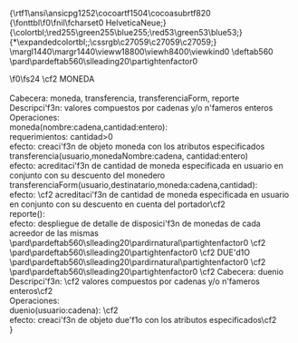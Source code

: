 {\rtf1\ansi\ansicpg1252\cocoartf1504\cocoasubrtf820
{\fonttbl\f0\fnil\fcharset0 HelveticaNeue;}
{\colortbl;\red255\green255\blue255;\red53\green53\blue53;}
{\*\expandedcolortbl;;\cssrgb\c27059\c27059\c27059;}
\margl1440\margr1440\vieww18800\viewh8400\viewkind0
\deftab560
\pard\pardeftab560\slleading20\partightenfactor0

\f0\fs24 \cf2 MONEDA\
\
Cabecera: moneda, transferencia, transferenciaForm, reporte\
Descripci\'f3n: valores compuestos por cadenas y/o n\'fameros enteros\
Operaciones: \
	moneda(nombre:cadena,cantidad:entero): \
		requerimientos: cantidad>0\
		efecto: creaci\'f3n de objeto moneda con los atributos especificados\
	transferencia(usuario,monedaNombre:cadena, cantidad:entero)\
		efecto: acreditaci\'f3n de cantidad de moneda especificada en usuario en conjunto con su descuento del monedero 		              								transferenciaForm(usuario,destinatario,moneda:cadena,cantidad):\
		efecto: \cf2 acreditaci\'f3n de cantidad de moneda especificada en usuario en conjunto con su descuento en cuenta del portador\cf2 \
	reporte():\
		efecto: despliegue de detalle de disposici\'f3n de monedas de cada acreedor de las mismas\
\pard\pardeftab560\slleading20\pardirnatural\partightenfactor0
\cf2 \
\pard\pardeftab560\slleading20\partightenfactor0
\cf2 DUE\'d1O\
\pard\pardeftab560\slleading20\pardirnatural\partightenfactor0
\cf2 \
\pard\pardeftab560\slleading20\partightenfactor0
\cf2 Cabecera: duenio\
Descripci\'f3n: \cf2 valores compuestos por cadenas y/o n\'fameros enteros\cf2 \
Operaciones: \
	duenio(usuario:cadena): \cf2 \
		efecto: creaci\'f3n de objeto due\'f1o con los atributos especificados\cf2 \
}